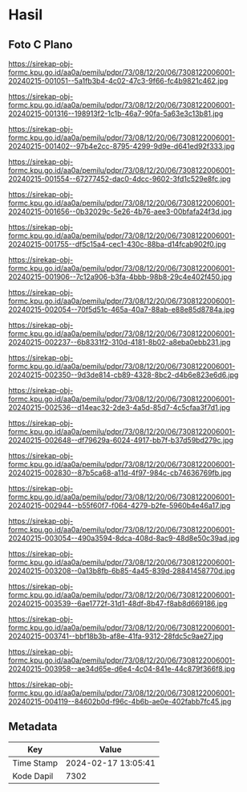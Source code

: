 # Hasil

## Foto C Plano

https://sirekap-obj-formc.kpu.go.id/aa0a/pemilu/pdpr/73/08/12/20/06/7308122006001-20240215-001051--5a1fb3b4-4c02-47c3-9f66-fc4b9821c462.jpg

https://sirekap-obj-formc.kpu.go.id/aa0a/pemilu/pdpr/73/08/12/20/06/7308122006001-20240215-001316--198913f2-1c1b-46a7-90fa-5a63e3c13b81.jpg

https://sirekap-obj-formc.kpu.go.id/aa0a/pemilu/pdpr/73/08/12/20/06/7308122006001-20240215-001402--97b4e2cc-8795-4299-9d9e-d641ed92f333.jpg

https://sirekap-obj-formc.kpu.go.id/aa0a/pemilu/pdpr/73/08/12/20/06/7308122006001-20240215-001554--67277452-dac0-4dcc-9602-3fd1c529e8fc.jpg

https://sirekap-obj-formc.kpu.go.id/aa0a/pemilu/pdpr/73/08/12/20/06/7308122006001-20240215-001656--0b32029c-5e26-4b76-aee3-00bfafa24f3d.jpg

https://sirekap-obj-formc.kpu.go.id/aa0a/pemilu/pdpr/73/08/12/20/06/7308122006001-20240215-001755--df5c15a4-cec1-430c-88ba-d14fcab902f0.jpg

https://sirekap-obj-formc.kpu.go.id/aa0a/pemilu/pdpr/73/08/12/20/06/7308122006001-20240215-001906--7c12a906-b3fa-4bbb-98b8-29c4e402f450.jpg

https://sirekap-obj-formc.kpu.go.id/aa0a/pemilu/pdpr/73/08/12/20/06/7308122006001-20240215-002054--70f5d51c-465a-40a7-88ab-e88e85d8784a.jpg

https://sirekap-obj-formc.kpu.go.id/aa0a/pemilu/pdpr/73/08/12/20/06/7308122006001-20240215-002237--6b8331f2-310d-4181-8b02-a8eba0ebb231.jpg

https://sirekap-obj-formc.kpu.go.id/aa0a/pemilu/pdpr/73/08/12/20/06/7308122006001-20240215-002350--9d3de814-cb89-4328-8bc2-d4b6e823e6d6.jpg

https://sirekap-obj-formc.kpu.go.id/aa0a/pemilu/pdpr/73/08/12/20/06/7308122006001-20240215-002536--d14eac32-2de3-4a5d-85d7-4c5cfaa3f7d1.jpg

https://sirekap-obj-formc.kpu.go.id/aa0a/pemilu/pdpr/73/08/12/20/06/7308122006001-20240215-002648--df79629a-6024-4917-bb7f-b37d59bd279c.jpg

https://sirekap-obj-formc.kpu.go.id/aa0a/pemilu/pdpr/73/08/12/20/06/7308122006001-20240215-002830--87b5ca68-a11d-4f97-984c-cb74636769fb.jpg

https://sirekap-obj-formc.kpu.go.id/aa0a/pemilu/pdpr/73/08/12/20/06/7308122006001-20240215-002944--b55f60f7-f064-4279-b2fe-5960b4e46a17.jpg

https://sirekap-obj-formc.kpu.go.id/aa0a/pemilu/pdpr/73/08/12/20/06/7308122006001-20240215-003054--490a3594-8dca-408d-8ac9-48d8e50c39ad.jpg

https://sirekap-obj-formc.kpu.go.id/aa0a/pemilu/pdpr/73/08/12/20/06/7308122006001-20240215-003208--0a13b8fb-6b85-4a45-839d-28841458770d.jpg

https://sirekap-obj-formc.kpu.go.id/aa0a/pemilu/pdpr/73/08/12/20/06/7308122006001-20240215-003539--6ae1772f-31d1-48df-8b47-f8ab8d669186.jpg

https://sirekap-obj-formc.kpu.go.id/aa0a/pemilu/pdpr/73/08/12/20/06/7308122006001-20240215-003741--bbf18b3b-af8e-41fa-9312-28fdc5c9ae27.jpg

https://sirekap-obj-formc.kpu.go.id/aa0a/pemilu/pdpr/73/08/12/20/06/7308122006001-20240215-003958--ae34d65e-d6e4-4c04-841e-44c879f366f8.jpg

https://sirekap-obj-formc.kpu.go.id/aa0a/pemilu/pdpr/73/08/12/20/06/7308122006001-20240215-004119--84602b0d-f96c-4b6b-ae0e-402fabb7fc45.jpg


## Metadata

| Key        | Value               |
| ---------- | ------------------- |
| Time Stamp | 2024-02-17 13:05:41 |
| Kode Dapil | 7302                |



